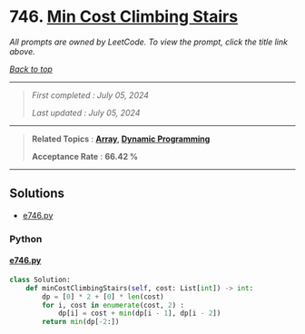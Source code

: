 # 746. [Min Cost Climbing Stairs](<https://leetcode.com/problems/min-cost-climbing-stairs>)

*All prompts are owned by LeetCode. To view the prompt, click the title link above.*

*[Back to top](<../README.md>)*

------

> *First completed : July 05, 2024*
>
> *Last updated : July 05, 2024*

------

> **Related Topics** : **[Array](<by_topic/Array.md>), [Dynamic Programming](<by_topic/Dynamic Programming.md>)**
>
> **Acceptance Rate** : **66.42 %**

------

## Solutions

- [e746.py](<../my-submissions/e746.py>)
### Python
#### [e746.py](<../my-submissions/e746.py>)
```Python
class Solution:
    def minCostClimbingStairs(self, cost: List[int]) -> int:
        dp = [0] * 2 + [0] * len(cost)
        for i, cost in enumerate(cost, 2) :
            dp[i] = cost + min(dp[i - 1], dp[i - 2])
        return min(dp[-2:])
```

